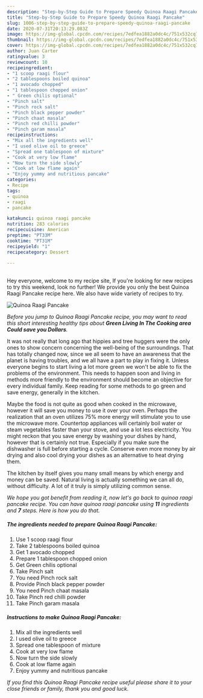 ```yaml
---
description: "Step-by-Step Guide to Prepare Speedy Quinoa Raagi Pancake"
title: "Step-by-Step Guide to Prepare Speedy Quinoa Raagi Pancake"
slug: 1006-step-by-step-guide-to-prepare-speedy-quinoa-raagi-pancake
date: 2020-07-31T20:13:29.083Z
image: https://img-global.cpcdn.com/recipes/7edfea1882a0dc4c/751x532cq70/quinoa-raagi-pancake-recipe-main-photo.jpg
thumbnail: https://img-global.cpcdn.com/recipes/7edfea1882a0dc4c/751x532cq70/quinoa-raagi-pancake-recipe-main-photo.jpg
cover: https://img-global.cpcdn.com/recipes/7edfea1882a0dc4c/751x532cq70/quinoa-raagi-pancake-recipe-main-photo.jpg
author: Juan Carter
ratingvalue: 3
reviewcount: 10
recipeingredient:
- "1 scoop raagi flour"
- "2 tablespoons boiled quinoa"
- "1 avocado chopped"
- "1 tablespoon chopped onion"
- " Green chilis optional"
- "Pinch salt"
- "Pinch rock salt"
- "Pinch black pepper powder"
- "Pinch chaat masala"
- "Pinch red chilli powder"
- "Pinch garam masala"
recipeinstructions:
- "Mix all the ingredients well"
- "I used olive oil to greece"
- "Spread one tablespoon of mixture"
- "Cook at very low flame"
- "Now turn the side slowly"
- "Cook at low flame again"
- "Enjoy yummy and nutritious pancake"
categories:
- Recipe
tags:
- quinoa
- raagi
- pancake

katakunci: quinoa raagi pancake 
nutrition: 283 calories
recipecuisine: American
preptime: "PT33M"
cooktime: "PT31M"
recipeyield: "1"
recipecategory: Dessert

---
```

<br>
Hey everyone, welcome to my recipe site, If you're looking for new recipes to try this weekend, look no further! We provide you only the best Quinoa Raagi Pancake recipe here. We also have wide variety of recipes to try.
<br>


![Quinoa Raagi Pancake](https://img-global.cpcdn.com/recipes/7edfea1882a0dc4c/751x532cq70/quinoa-raagi-pancake-recipe-main-photo.jpg)

<i>Before you jump to Quinoa Raagi Pancake recipe, you may want to read this short interesting healthy tips about 
<strong>Green Living In The Cooking area Could save you Dollars</strong>.</i>
</br>

It was not really that long ago that hippies and tree huggers were the only ones to show concern concerning the well-being of the surroundings. That has totally changed now, since we all seem to have an awareness that the planet is having troubles, and we all have a part to play in fixing it. Unless everyone begins to start living a lot more green we won't be able to fix the problems of the environment. This needs to happen soon and living in methods more friendly to the environment should become an objective for every individual family. Keep reading for some methods to go green and save energy, generally in the kitchen.

Maybe the food is not quite as good when cooked in the microwave, however it will save you money to use it over your oven. Perhaps the realization that an oven utilizes 75% more energy will stimulate you to use the microwave more. Countertop appliances will certainly boil water or steam vegetables faster than your stove, and use a lot less electricity. You might reckon that you save energy by washing your dishes by hand, however that is certainly not true. Especially if you make sure the dishwasher is full before starting a cycle. Conserve even more money by air drying and also cool drying your dishes as an alternative to heat drying them.

The kitchen by itself gives you many small means by which energy and money can be saved. Natural living is actually something we can all do, without difficulty. A lot of it truly is simply utilizing common sense.


<i>We hope you got benefit from reading it, now let's go back to quinoa raagi pancake recipe. You can have quinoa raagi pancake using <strong>11</strong> ingredients and <strong>7</strong> steps. Here is how you do that.
</i>

##### The ingredients needed to prepare Quinoa Raagi Pancake:

1. Use 1 scoop raagi flour
1. Take 2 tablespoons boiled quinoa
1. Get 1 avocado chopped
1. Prepare 1 tablespoon chopped onion
1. Get  Green chilis optional
1. Take Pinch salt
1. You need Pinch rock salt
1. Provide Pinch black pepper powder
1. You need Pinch chaat masala
1. Take Pinch red chilli powder
1. Take Pinch garam masala


##### Instructions to make Quinoa Raagi Pancake:

1. Mix all the ingredients well
1. I used olive oil to greece
1. Spread one tablespoon of mixture
1. Cook at very low flame
1. Now turn the side slowly
1. Cook at low flame again
1. Enjoy yummy and nutritious pancake


<i>If you find this Quinoa Raagi Pancake recipe useful please share it to your close friends or family, thank you and good luck.</i>
